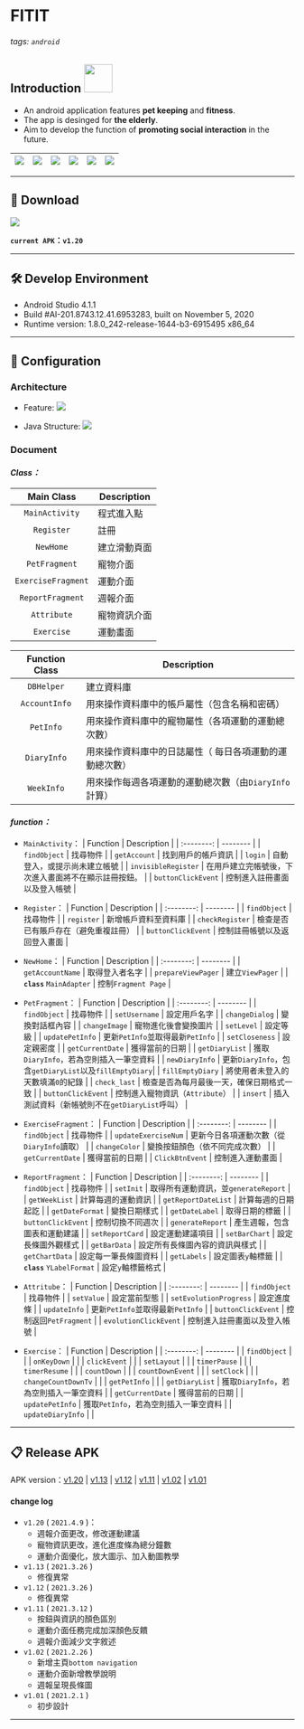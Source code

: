 # FITIT

###### tags: `android` 

## Introduction <img height="50" src="https://i.imgur.com/Hm7DhKm.png">

* An android application features **pet keeping** and **fitness**.
* The app is desinged for **the elderly**.
* Aim to develop the function of **promoting social interaction** in the future.


| <img src="https://i.imgur.com/d3XWoJ6.jpg "> | <img src="https://i.imgur.com/dv6xvg3.jpg"> | <img src="https://i.imgur.com/wjsHQQu.jpg"> |<img src="https://i.imgur.com/FkjrJ11.jpg"> | <img src="https://i.imgur.com/8pJIDKC.jpg"> | <img src="https://i.imgur.com/8pwRvNc.jpg"> |
| ---------------------------------------------- | -------------------------------------------- | ------------------------------------------- | ---------------------------------------------- | -------------------------------------------- | ------------------------------------------- |

---
 
## :iphone: Download 
<img src="https://i.imgur.com/rla29AH.png" >

**`current APK`：`v1.20`**

---

## :hammer_and_wrench: Develop Environment
* Android Studio 4.1.1
* Build #AI-201.8743.12.41.6953283, built on November 5, 2020
* Runtime version: 1.8.0_242-release-1644-b3-6915495 x86_64

---

## :pushpin: Configuration
### Architecture
* Feature:
    ![](https://i.imgur.com/zL0CCPU.png)
    
* Java Structure:
    ![](https://i.imgur.com/vjY1F8I.png)

### Document
#### *Class：*
| Main Class | Description |
| :--------: | -------- | 
| `MainActivity` | 程式進入點|
| `Register` | 註冊 |
| `NewHome` | 建立滑動頁面 |
| `PetFragment` | 寵物介面 | 
| `ExerciseFragment` | 運動介面 | 
| `ReportFragment` | 週報介面 |
| `Attribute` | 寵物資訊介面 | 
| `Exercise` | 運動畫面 | 

| Function Class | Description |
| :--------: | -------- | 
| `DBHelper` | 建立資料庫 |
| `AccountInfo` | 用來操作資料庫中的帳戶屬性（包含名稱和密碼） |
| `PetInfo` | 用來操作資料庫中的寵物屬性（各項運動的運動總次數） |
| `DiaryInfo` | 用來操作資料庫中的日誌屬性（ 每日各項運動的運動總次數） |
| `WeekInfo` | 用來操作每週各項運動的運動總次數（由`DiaryInfo`計算） | 

#### *function：*
* `MainActivity`：
    | Function | Description |
    | :--------: | -------- | 
    | `findObject` | 找尋物件 |
    | `getAccount` | 找到用戶的帳戶資訊 |
    | `login` | 自動登入，或提示尚未建立帳號 |
    | `invisibleRegister` | 在用戶建立完帳號後，下次進入畫面將不在顯示註冊按鈕。 |
    | `buttonClickEvent` | 控制進入註冊畫面以及登入帳號 | 
    
* `Register`：
    | Function | Description |
    | :--------: | -------- | 
    | `findObject` | 找尋物件 |
    | `register` | 新增帳戶資料至資料庫 |
    | `checkRegister` | 檢查是否已有賬戶存在（避免重複註冊） |
    | `buttonClickEvent` | 控制註冊帳號以及返回登入畫面 | 
    
* `NewHome`：
    | Function | Description |
    | :--------: | -------- | 
    | `getAccountName` | 取得登入者名字 |
    | `prepareViewPager` | 建立`ViewPager` |
    | **`class`** `MainAdapter` | 控制`Fragment Page` | 
    
* `PetFragment`：
    | Function | Description |
    | :--------: | -------- | 
    | `findObject` | 找尋物件 |
    | `setUsername` | 設定用戶名字 |
    | `changeDialog` | 變換對話框內容 |
    | `changeImage` | 寵物進化後會變換圖片 | 
    | `setLevel` | 設定等級 |
    | `updatePetInfo` | 更新`PetInfo`並取得最新`PetInfo` |
    | `setCloseness` | 設定親密度 |
    | `getCurrentDate` | 獲得當前的日期 | 
    | `getDiaryList` | 獲取`DiaryInfo`，若為空則插入一筆空資料 |
    | `newDiaryInfo` | 更新`DiaryInfo`，包含`getDiaryList`以及`fillEmptyDiary`|
    | `fillEmptyDiary` | 將使用者未登入的天數填滿`0`的紀錄 |
    | `check_last` | 檢查是否為每月最後一天，確保日期格式一致 | 
    | `buttonClickEvent` | 控制進入寵物資訊（`Attribute`） |
    | `insert` | 插入測試資料（新帳號則不在`getDiaryList`呼叫） |
    
* `ExerciseFragment`：
    | Function | Description |
    | :--------: | -------- | 
    | `findObject` | 找尋物件 |
    | `updateExerciseNum` | 更新今日各項運動次數（從`DiaryInfo`讀取） |
    | `changeColor` | 變換按鈕顏色（依不同完成次數） |
    | `getCurrentDate` | 獲得當前的日期 | 
    | `ClickBtnEvent` | 控制進入運動畫面 |
    
* `ReportFragment`：
    | Function | Description |
    | :--------: | -------- | 
    | `findObject` | 找尋物件 |
    | `setInit` | 取得所有運動資訊，並`generateReport` |
    | `getWeekList` | 計算每週的運動資訊 |
    | `getReportDateList` | 計算每週的日期起訖 | 
    | `getDateFormat` | 變換日期樣式 |
    | `getDateLabel` | 取得日期的標籤 |
    | `buttonClickEvent` | 控制切換不同週次 |
    | `generateReport` | 產生週報，包含圖表和運動建議 |
    | `setReportCard` | 設定運動建議項目 | 
    | `setBarChart` | 設定長條圖外觀樣式 |
    | `getBarData` | 設定所有長條圖內容的資訊與樣式 |
    | `getChartData` | 設定每一筆長條圖資料 |
    | `getLabels` | 設定圖表`y`軸標籤 | 
    | **`class`** `YLabelFormat` | 設定`y`軸標籤格式 |
    
* `Attritube`：
    | Function | Description |
    | :--------: | -------- | 
    | `findObject` | 找尋物件 |
    | `setValue` | 設定當前型態 |
    | `setEvolutionProgress` | 設定進度條 |
    | `updateInfo` | 更新`PetInfo`並取得最新`PetInfo` |
    | `buttonClickEvent` | 控制返回`PetFragment` | 
    | `evolutionClickEvent` | 控制進入註冊畫面以及登入帳號 | 
    
* `Exercise`：
    | Function | Description |
    | :--------: | -------- | 
    | `findObject` |  |
    | `onKeyDown` |  |
    | `clickEvent` |  |
    | `setLayout` |  | 
    | `timerPause` |  |
    | `timerResume` |  |
    | `countDown` |  |
    | `countDownEvent` |  |
    | `setClock` |  | 
    | `changeCountDownTv` |  |
    | `getPetInfo` |  |
    | `getDiaryList` | 獲取`DiaryInfo`，若為空則插入一筆空資料 |
    | `getCurrentDate` | 獲得當前的日期 | 
    | `updatePetInfo` | 獲取`PetInfo`，若為空則插入一筆空資料 |
    | `updateDiaryInfo` |  |
   

---
 
## :clipboard: Release APK
APK version：[v1.20](https://drive.google.com/file/d/16f7JtEMNh8ebQh1cDulOO7-CLBmGnEXB/view?usp=sharing) | [v1.13](https://drive.google.com/file/d/1A8tu5XD8YOCGx4vqX-321naIeR-8RF8L/view?usp=sharing) | [v1.12](https://drive.google.com/file/d/1wyP16nUEpGKAprCsWNtp81e7WUQ_89tv/view?usp=sharing) | [v1.11](https://drive.google.com/file/d/1ZL_WONqEytPwCZU0J0CeNN4YGvFC5lGH/view?usp=sharing) | [v1.02](https://drive.google.com/file/d/1dKHy-yDFTvp73qgls_bgxlXCxnMNGoby/view?usp=sharing) | [v1.01](https://drive.google.com/file/d/1TUvKwZMFu0NKjmIGRJHOCriUb2u_sYeP/view?usp=sharing)

#### change log
* `v1.20` ( `2021.4.9` )：
    * 週報介面更改，修改運動建議
    * 寵物資訊更改，進化進度條為總分鐘數
    * 運動介面優化，放大圖示、加入動圖教學
* `v1.13` ( `2021.3.26` )
    * 修復異常
* `v1.12` ( `2021.3.26` )
    * 修復異常
* `v1.11` ( `2021.3.12` )
    * 按鈕與資訊的顏色區別
    * 運動介面任務完成加深顏色反饋
    * 週報介面減少文字敘述
* `v1.02` ( `2021.2.26` )
    * 新增主頁`bottom navigation`
    * 運動介面新增教學說明
    * 週報呈現長條圖
* `v1.01` ( `2021.2.1` )
    * 初步設計

---


